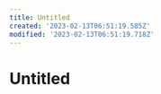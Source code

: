 ```yaml
---
title: Untitled
created: '2023-02-13T06:51:19.585Z'
modified: '2023-02-13T06:51:19.718Z'
---
```


# Untitled
